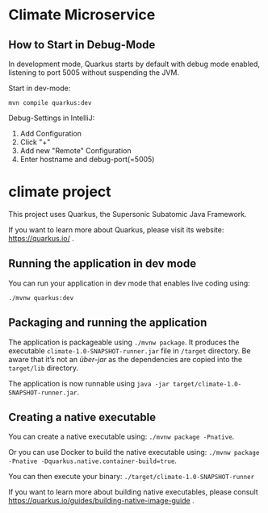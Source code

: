
# Climate Microservice

## How to Start in Debug-Mode

In development mode, Quarkus starts by default with debug mode enabled, listening to port 5005 without suspending the JVM.

Start in dev-mode:
```
mvn compile quarkus:dev
```

Debug-Settings in IntelliJ:
   1.  Add Configuration
   2.  Click "+"
   3. Add new "Remote" Configuration
   4. Enter hostname and debug-port(=5005)



# climate project

This project uses Quarkus, the Supersonic Subatomic Java Framework.

If you want to learn more about Quarkus, please visit its website: https://quarkus.io/ .

## Running the application in dev mode

You can run your application in dev mode that enables live coding using:
```
./mvnw quarkus:dev
```

## Packaging and running the application

The application is packageable using `./mvnw package`.
It produces the executable `climate-1.0-SNAPSHOT-runner.jar` file in `/target` directory.
Be aware that it’s not an _über-jar_ as the dependencies are copied into the `target/lib` directory.

The application is now runnable using `java -jar target/climate-1.0-SNAPSHOT-runner.jar`.

## Creating a native executable

You can create a native executable using: `./mvnw package -Pnative`.

Or you can use Docker to build the native executable using: `./mvnw package -Pnative -Dquarkus.native.container-build=true`.

You can then execute your binary: `./target/climate-1.0-SNAPSHOT-runner`

If you want to learn more about building native executables, please consult https://quarkus.io/guides/building-native-image-guide .
